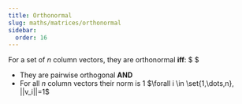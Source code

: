 ```yaml
---
title: Orthonormal
slug: maths/matrices/orthonormal
sidebar:
  order: 16
---
```


For a set of $n$ column vectors, they are orthonormal **iff**: $ $

- They are pairwise orthogonal **AND**
- For all $n$ column vectors their norm is $1$
  $\forall i \in \set{1,\dots,n}, ||v_i||=1$
